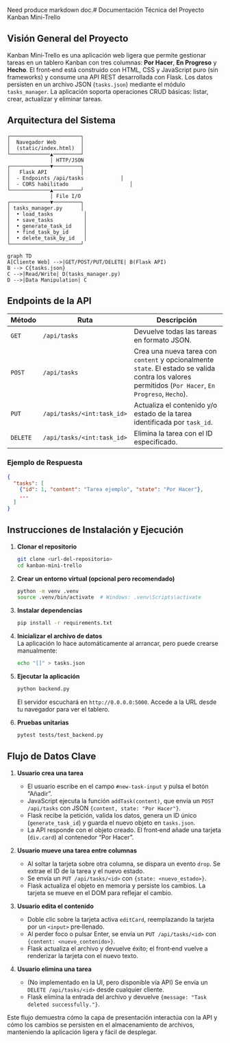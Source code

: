 Need produce markdown doc.# Documentación Técnica del Proyecto Kanban Mini-Trello

## Visión General del Proyecto
Kanban Mini‑Trello es una aplicación web ligera que permite gestionar tareas en un tablero Kanban con tres columnas: **Por Hacer**, **En Progreso** y **Hecho**. El front‑end está construido con HTML, CSS y JavaScript puro (sin frameworks) y consume una API REST desarrollada con Flask. Los datos persisten en un archivo JSON (`tasks.json`) mediante el módulo `tasks_manager`. La aplicación soporta operaciones CRUD básicas: listar, crear, actualizar y eliminar tareas.

## Arquitectura del Sistema
```
┌───────────────────────┐
│  Navegador Web        │
│  (static/index.html)  │
└─────────────▲─────────┘
              │ HTTP/JSON
┌─────────────▼─────────┐
│   Flask API           │
│  - Endpoints /api/tasks            │
│  - CORS habilitado                    │
└─────────────▲─────────┘
              │ File I/O
┌─────────────▼─────────┐
│ tasks_manager.py      │
│  • load_tasks          │
│  • save_tasks          │
│  • generate_task_id    │
│  • find_task_by_id     │
│  • delete_task_by_id   │
└───────────────────────┘
```
```mermaid
graph TD
A[Cliente Web] -->|GET/POST/PUT/DELETE| B(Flask API)
B --> C{tasks.json}
C -->|Read/Write| D(tasks_manager.py)
D -->|Data Manipulation| C
```

## Endpoints de la API

| Método | Ruta | Descripción |
|--------|------|-------------|
| `GET`  | `/api/tasks` | Devuelve todas las tareas en formato JSON. |
| `POST` | `/api/tasks` | Crea una nueva tarea con `content` y opcionalmente `state`. El estado se valida contra los valores permitidos (`Por Hacer`, `En Progreso`, `Hecho`). |
| `PUT`  | `/api/tasks/<int:task_id>` | Actualiza el contenido y/o estado de la tarea identificada por `task_id`. |
| `DELETE` | `/api/tasks/<int:task_id>` | Elimina la tarea con el ID especificado. |

### Ejemplo de Respuesta
```json
{
  "tasks": [
    {"id": 1, "content": "Tarea ejemplo", "state": "Por Hacer"},
    ...
  ]
}
```

## Instrucciones de Instalación y Ejecución

1. **Clonar el repositorio**  
   ```bash
   git clone <url-del-repositorio>
   cd kanban-mini-trello
   ```

2. **Crear un entorno virtual (opcional pero recomendado)**  
   ```bash
   python -m venv .venv
   source .venv/bin/activate  # Windows: .venv\Scripts\activate
   ```

3. **Instalar dependencias**  
   ```bash
   pip install -r requirements.txt
   ```

4. **Inicializar el archivo de datos**  
   La aplicación lo hace automáticamente al arrancar, pero puede crearse manualmente:  
   ```bash
   echo "[]" > tasks.json
   ```

5. **Ejecutar la aplicación**  
   ```bash
   python backend.py
   ```
   El servidor escuchará en `http://0.0.0.0:5000`. Accede a la URL desde tu navegador para ver el tablero.

6. **Pruebas unitarias**  
   ```bash
   pytest tests/test_backend.py
   ```

## Flujo de Datos Clave

1. **Usuario crea una tarea**  
   - El usuario escribe en el campo `#new-task-input` y pulsa el botón “Añadir”.
   - JavaScript ejecuta la función `addTask(content)`, que envía un `POST /api/tasks` con JSON `{content, state: "Por Hacer"}`.
   - Flask recibe la petición, valida los datos, genera un ID único (`generate_task_id`) y guarda el nuevo objeto en `tasks.json`.
   - La API responde con el objeto creado. El front‑end añade una tarjeta (`div.card`) al contenedor “Por Hacer”.

2. **Usuario mueve una tarea entre columnas**  
   - Al soltar la tarjeta sobre otra columna, se dispara un evento `drop`. Se extrae el ID de la tarea y el nuevo estado.
   - Se envía un `PUT /api/tasks/<id>` con `{state: <nuevo_estado>}`.
   - Flask actualiza el objeto en memoria y persiste los cambios. La tarjeta se mueve en el DOM para reflejar el cambio.

3. **Usuario edita el contenido**  
   - Doble clic sobre la tarjeta activa `editCard`, reemplazando la tarjeta por un `<input>` pre‑llenado.
   - Al perder foco o pulsar Enter, se envía un `PUT /api/tasks/<id>` con `{content: <nuevo_contenido>}`.
   - Flask actualiza el archivo y devuelve éxito; el front‑end vuelve a renderizar la tarjeta con el nuevo texto.

4. **Usuario elimina una tarea**  
   - (No implementado en la UI, pero disponible vía API) Se envía un `DELETE /api/tasks/<id>` desde cualquier cliente.
   - Flask elimina la entrada del archivo y devuelve `{message: "Task deleted successfully."}`.

Este flujo demuestra cómo la capa de presentación interactúa con la API y cómo los cambios se persisten en el almacenamiento de archivos, manteniendo la aplicación ligera y fácil de desplegar.